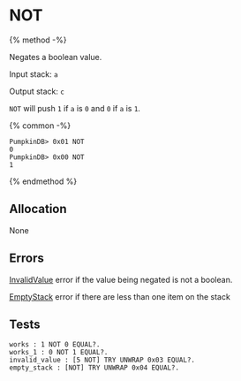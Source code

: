 # NOT

{% method -%}

Negates a boolean value.

Input stack: `a`

Output stack: `c`

`NOT` will push `1` if `a` is `0` and `0` if `a` is `1`.

{% common -%}

```
PumpkinDB> 0x01 NOT
0
PumpkinDB> 0x00 NOT
1
```

{% endmethod %}

## Allocation

None

## Errors

[InvalidValue](./errors/InvalidValue.md) error if the value being negated is not a boolean.

[EmptyStack](./errors/EmptyStack.md) error if there are less than one item on the stack

## Tests

```test
works : 1 NOT 0 EQUAL?.
works_1 : 0 NOT 1 EQUAL?.
invalid_value : [5 NOT] TRY UNWRAP 0x03 EQUAL?.
empty_stack : [NOT] TRY UNWRAP 0x04 EQUAL?.
```
